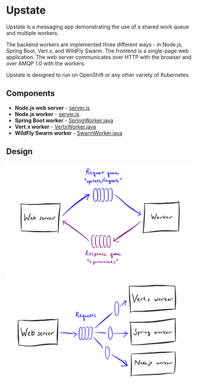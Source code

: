 # Upstate

Upstate is a messaging app demonstrating the use of a shared work
queue and multiple workers.

The backend workers are implemented three different ways - in Node.js,
Spring Boot, Vert.x, and WildFly Swarm.  The frontend is a single-page
web application.  The web server communicates over HTTP with the
browser and over AMQP 1.0 with the workers.

Upstate is designed to run on OpenShift or any other variety of
Kubernetes.

## Components

 - **Node.js web server** - [server.js](web-nodejs/server.js)
 - **Node.js worker** - [server.js](worker-nodejs/server.js)
 - **Spring Boot worker** - [SpringWorker.java](worker-spring/src/main/java/org/amqphub/upstate/spring/SpringWorker.java)
 - **Vert.x worker** - [VertxWorker.java](worker-vertx/src/main/java/org/amqphub/upstate/vertx/VertxWorker.java)
 - **WildFly Swarm worker** - [SwarmWorker.java](worker-swarm/container/src/main/java/org/amqphub/upstate/swarm/SwarmWorker.java)

## Design

<img src="misc/web-server-and-worker.svg" width="640"/>

<img src="misc/multiple-workers-requests.svg" width="640"/>
